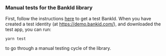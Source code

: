 ### Manual tests for the BankId library

First, follow the instructions [here](https://www.bankid.com/assets/bankid/rp/how-to-get-bankid-for-test-v1.7.pdf) to get a test BankId.
When you have created a test identity (at https://demo.bankid.com/), and downloaded the test app, you can run:

```
yarn test
```

to go through a manual testing cycle of the library.
